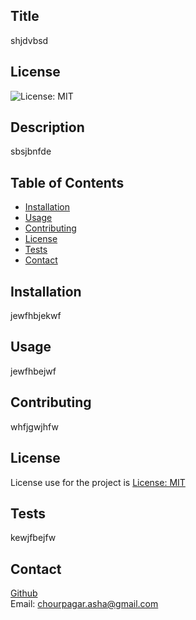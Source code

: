 ## Title 
shjdvbsd
## License
![License: MIT](https://img.shields.io/badge/License-MIT-yellow.svg)
## Description
sbsjbnfde
## Table of Contents
- [Installation](#installation)
- [Usage](#usage)
- [Contributing](#contributing)
- [License](#license)
- [Tests](#tests)
- [Contact](#contact)
## Installation
jewfhbjekwf
## Usage
jewfhbejwf
## Contributing
whfjgwjhfw
## License
License use for the project is [License: MIT](https://opensource.org/licenses/MIT)
## Tests
kewjfbejfw
## Contact
[Github](https://github.com/ashachakre0906)<br>
Email: chourpagar.asha@gmail.com
 